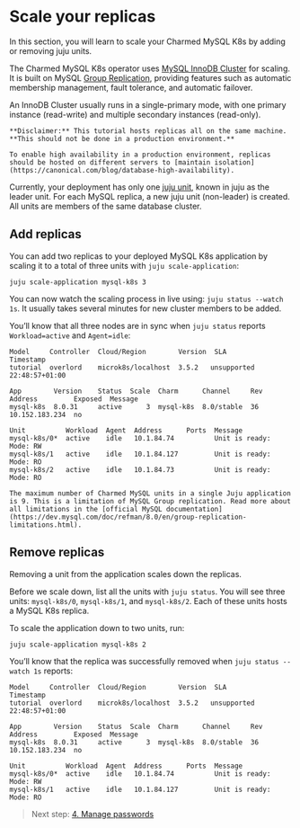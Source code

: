 # Scale your replicas

In this section, you will learn to scale your Charmed MySQL K8s by adding or removing juju units.

The Charmed MySQL K8s operator uses [MySQL InnoDB Cluster](https://dev.mysql.com/doc/refman/8.0/en/mysql-innodb-cluster-introduction.html) for scaling. It is built on MySQL [Group Replication](https://dev.mysql.com/doc/refman/8.0/en/group-replication.html), providing features such as automatic membership management, fault tolerance, and automatic failover. 

An InnoDB Cluster usually runs in a single-primary mode, with one primary instance (read-write) and multiple secondary instances (read-only). 

<!-- TODO: clarify "future" Future versions on Charmed MySQL will take advantage of a multi-primary mode, where multiple instances are primaries. Users can even change the topology of the cluster while InnoDB Cluster is online, to ensure the highest possible availability. -->

```{caution}
**Disclaimer:** This tutorial hosts replicas all on the same machine. **This should not be done in a production environment.** 

To enable high availability in a production environment, replicas should be hosted on different servers to [maintain isolation](https://canonical.com/blog/database-high-availability).
```

Currently, your deployment has only one [juju unit](https://juju.is/docs/juju/unit), known in juju as the leader unit.  For each MySQL replica, a new juju unit (non-leader) is created. All units are members of the same database cluster.

## Add replicas
You can add two replicas to your deployed MySQL K8s application by scaling it to a total of three units with `juju scale-application`:
```shell
juju scale-application mysql-k8s 3
```

You can now watch the scaling process in live using: `juju status --watch 1s`. It usually takes several minutes for new cluster members to be added. 

You’ll know that all three nodes are in sync when `juju status` reports `Workload=active` and `Agent=idle`:
```
Model     Controller  Cloud/Region        Version  SLA          Timestamp
tutorial  overlord    microk8s/localhost  3.5.2   unsupported  22:48:57+01:00

App        Version    Status  Scale  Charm      Channel     Rev  Address         Exposed  Message
mysql-k8s  8.0.31     active      3  mysql-k8s  8.0/stable  36   10.152.183.234  no       

Unit          Workload  Agent  Address      Ports  Message
mysql-k8s/0*  active    idle   10.1.84.74          Unit is ready: Mode: RW
mysql-k8s/1   active    idle   10.1.84.127         Unit is ready: Mode: RO
mysql-k8s/2   active    idle   10.1.84.73          Unit is ready: Mode: RO
```

```{note}
The maximum number of Charmed MySQL units in a single Juju application is 9. This is a limitation of MySQL Group replication. Read more about all limitations in the [official MySQL documentation](https://dev.mysql.com/doc/refman/8.0/en/group-replication-limitations.html).
```

## Remove replicas
Removing a unit from the application scales down the replicas. 

Before we scale down, list all the units with `juju status`. You will see three units: `mysql-k8s/0`, `mysql-k8s/1`, and `mysql-k8s/2`. Each of these units hosts a MySQL K8s replica. 

To scale the application down to two units, run:
```shell
juju scale-application mysql-k8s 2
```

You’ll know that the replica was successfully removed when `juju status --watch 1s` reports:
```
Model     Controller  Cloud/Region        Version  SLA          Timestamp
tutorial  overlord    microk8s/localhost  3.5.2   unsupported  22:48:57+01:00

App        Version    Status  Scale  Charm      Channel     Rev  Address         Exposed  Message
mysql-k8s  8.0.31     active      3  mysql-k8s  8.0/stable  36   10.152.183.234  no       

Unit          Workload  Agent  Address      Ports  Message
mysql-k8s/0*  active    idle   10.1.84.74          Unit is ready: Mode: RW
mysql-k8s/1   active    idle   10.1.84.127         Unit is ready: Mode: RO
```

> Next step: [4. Manage passwords](/tutorial/4-manage-passwords)

